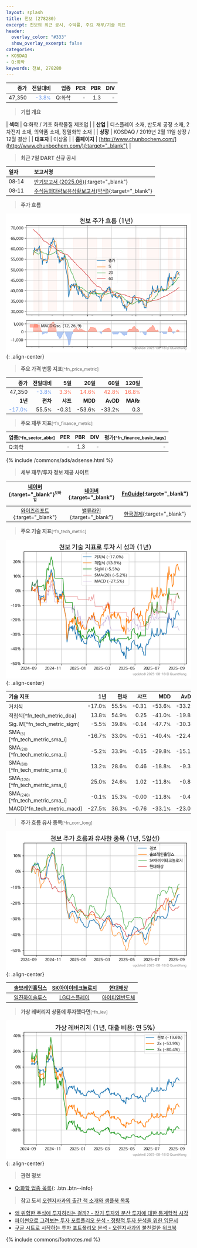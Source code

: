```yaml
---
layout: splash
title: 천보 (278280)
excerpt: 천보의 최근 공시, 수익률, 주요 재무/기술 지표
header:
  overlay_color: "#333"
  show_overlay_excerpt: false
categories:
- KOSDAQ
- Q:화학
keywords: 천보, 278280
---
```


| **종가** | **전일대비** | **업종** | **PER** | **PBR** | **DIV** |
| -------: | -----------: | -------: | ------: | ------: | ------: |
| 47,350 | <span style="color: cornflowerblue">-3.8<small>%</small></span> | Q:화학 | - | 1.3 | - |

<!-- more -->


> **기업 개요**<a id="company"></a>

| <span style="white-space:nowrap;">**섹터**</span> | Q:화학 / 기초 화학물질 제조업 |
| <span style="white-space:nowrap;">**산업**</span> | 디스플레이 소재, 반도체 공정 소재, 2차전지 소재, 의약품 소재, 정밀화학 소재 |
| <span style="white-space:nowrap;">**상장**</span> | KOSDAQ / 2019년 2월 11일 상장 / 12월 결산 |
| <span style="white-space:nowrap;">**대표자**</span> | 이상율 |
| <span style="white-space:nowrap;">**홈페이지**</span> | [http://www.chunbochem.com/](http://www.chunbochem.com/){:target="_blank"} |


> **최근 7일 DART 신규 공시**<a id="dart"></a>

| **일자** |      | **보고서명** |
| :------- | :--- | :----------- |
| 08&#x2011;14 | | [반기보고서 (2025.06)](https://dart.fss.or.kr/dsaf001/main.do?rcpNo=20250814001568){:target="_blank"} |
| 08&#x2011;11 | | [주식등의대량보유상황보고서(약식)](https://dart.fss.or.kr/dsaf001/main.do?rcpNo=20250811000577){:target="_blank"} |


> **주가 흐름**<a id="price"></a>

![278280](/stock/images/278280.png){: .align-center}


> **주요 가격 변동 지표**<small>[^fn_price_metric]</small>

| **종가** | **전일대비** | **5일** | **20일** | **60일** | **120일** |
| -------: | -----------: | ------: | -------: | -------: | --------: |
| 47,350 | <span style="color: cornflowerblue">-3.8<small>%</small></span> | <span style="color: tomato">3.3<small>%</small></span> | <span style="color: tomato">14.6<small>%</small></span> | <span style="color: tomato">42.8<small>%</small></span> | <span style="color: tomato">16.8<small>%</small></span> |
| **1년** | **편차** | **샤프** | **MDD** | **AvDD** | **MARr** |
| <span style="color: cornflowerblue">-17.0<small>%</small></span> | 55.5<small>%</small> | -0.31 | -53.6<small>%</small> | -33.2<small>%</small> | 0.3 |


> **주요 재무 지표**<small>[^fn_finance_metric]</small>

| **업종**<small>[^fn_sector_abbr]</small> | **PER** | **PBR** | **DIV** | **평가**<small>[^fn_finance_basic_tags]</small> |
| :--------------------------------------- | ------: | ------: | ------: | ----------------------------------------------: |
| Q:화학 | - | 1.3 | - | - |



{% include /commons/ads/adsense.html %}

> **세부 재무/투자 정보 제공 사이트**

| [네이버](https://m.stock.naver.com/domestic/stock/278280/finance/summary){:target="_blank"}<sup><small>모바일</small></sup> | [네이버](https://finance.naver.com/item/coinfo.naver?code=278280){:target="_blank"} | [FnGuide](https://comp.fnguide.com/SVO2/ASP/SVD_Invest.asp?gicode=A278280&MenuYn=Y){:target="_blank"} |
| :---: | :---: | :---: |
| [와이즈리포트](https://comp.wisereport.co.kr/company/c1040001.aspx?cmp_cd=278280){:target="_blank"} | [밸류라인](https://www.valueline.co.kr/finance/summary/278280){:target="_blank"} | [한국경제](https://markets.hankyung.com/stock/278280/financial-summary){:target="_blank"} |


> **주요 기술 지표**<small>[^fn_tech_metric]</small>


![278280](/stock/images/278280_tech.png){: .align-center}

| **기술 지표** | **1년** | **편차** | **샤프** | **MDD** | **AvDD** |
| :------------ | ------: | -----------: | -------: | ------: | -------: |
| 거치식 | -17.0<small>%</small> | 55.5<small>%</small> | -0.31 | -53.6<small>%</small> | -33.2<small>%</small> |
| 적립식[^fn_tech_metric_dca] | 13.8<small>%</small> | 54.9<small>%</small> | 0.25 | -41.0<small>%</small> | -19.8<small>%</small> |
| Sig. M[^fn_tech_metric_sigm] | -5.5<small>%</small> | 39.8<small>%</small> | -0.14 | -47.7<small>%</small> | -30.3<small>%</small> |
| SMA<small><sub>(5)</sub></small>[^fn_tech_metric_sma_i] | -16.7<small>%</small> | 33.0<small>%</small> | -0.51 | -40.4<small>%</small> | -22.4<small>%</small> |
| SMA<small><sub>(20)</sub></small>[^fn_tech_metric_sma_i] | -5.2<small>%</small> | 33.9<small>%</small> | -0.15 | -29.8<small>%</small> | -15.1<small>%</small> |
| SMA<small><sub>(60)</sub></small>[^fn_tech_metric_sma_i] | 13.2<small>%</small> | 28.6<small>%</small> | 0.46 | -18.8<small>%</small> | -9.3<small>%</small> |
| SMA<small><sub>(120)</sub></small>[^fn_tech_metric_sma_i] | 25.0<small>%</small> | 24.6<small>%</small> | 1.02 | -11.8<small>%</small> | -0.8<small>%</small> |
| SMA<small><sub>(240)</sub></small>[^fn_tech_metric_sma_i] | -0.1<small>%</small> | 15.3<small>%</small> | -0.00 | -11.8<small>%</small> | -0.4<small>%</small> |
| MACD[^fn_tech_metric_macd] | -27.5<small>%</small> | 36.3<small>%</small> | -0.76 | -33.1<small>%</small> | -23.0<small>%</small> |


> **주가 흐름 유사 종목**<a id="corr"></a><small>[^fn_corr_long]</small>

![278280](/stock/images/278280_corr.png){: .align-center}

|       | [솔브레인홀딩스](/036830/) | [SK아이이테크놀로지](/361610/) | [현대해상](/001450/) |
| :---: | :------------------------------------: | :------------------------------------: | :------------------------------------: |
|       | [일진하이솔루스](/271940/) | [LG디스플레이](/034220/) | [아이티엠반도체](/084850/) |


> **가상 레버리지 상품에 투자했다면**<a id="2x"></a><small>[^fn_lev]</small>

![278280](/stock/images/278280_2x.png){: .align-center}


> **관련 정보**

- [Q:화학 업종 목록](/stats/sector/kosdaq_업종_화학_종목/){: .btn .btn--info}

> **참고 도서** [오렌지사과의 출간 책 소개와 샘플북 목록](https://kongdori.tistory.com/691)

- [왜 위험한 주식에 투자하라는 걸까? - 장기 투자와 분산 투자에 대한 통계학적 시각](https://kongdori.tistory.com/421)
- [파이썬으로 그려보는 투자 포트폴리오 분석  - 정량적 투자 분석을 위한 입문서](https://kongdori.tistory.com/643)
- [구글 시트로 시작하는 투자 포트폴리오 분석 - 오렌지사과의 불친절한 워크북](https://kongdori.tistory.com/449)


{% include commons/footnotes.md %}